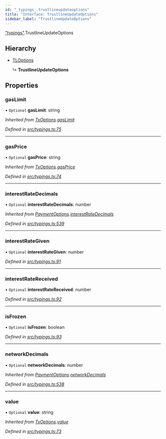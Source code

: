 ```yaml
---
id: "_typings_.trustlineupdateoptions"
title: "Interface: TrustlineUpdateOptions"
sidebar_label: "TrustlineUpdateOptions"
---
```


["typings"](../modules/_typings_.md).TrustlineUpdateOptions

## Hierarchy

* [TLOptions](../modules/_typings_.md#tloptions)

  ↳ **TrustlineUpdateOptions**

## Properties

### gasLimit

• `Optional` **gasLimit**: string

*Inherited from [TxOptions](_typings_.txoptions.md).[gasLimit](_typings_.txoptions.md#gaslimit)*

*Defined in [src/typings.ts:75](https://github.com/trustlines-protocol/clientlib/blob/4830efe/src/typings.ts#L75)*

___

### gasPrice

• `Optional` **gasPrice**: string

*Inherited from [TxOptions](_typings_.txoptions.md).[gasPrice](_typings_.txoptions.md#gasprice)*

*Defined in [src/typings.ts:74](https://github.com/trustlines-protocol/clientlib/blob/4830efe/src/typings.ts#L74)*

___

### interestRateDecimals

• `Optional` **interestRateDecimals**: number

*Inherited from [PaymentOptions](_typings_.paymentoptions.md).[interestRateDecimals](_typings_.paymentoptions.md#interestratedecimals)*

*Defined in [src/typings.ts:539](https://github.com/trustlines-protocol/clientlib/blob/4830efe/src/typings.ts#L539)*

___

### interestRateGiven

• `Optional` **interestRateGiven**: number

*Defined in [src/typings.ts:91](https://github.com/trustlines-protocol/clientlib/blob/4830efe/src/typings.ts#L91)*

___

### interestRateReceived

• `Optional` **interestRateReceived**: number

*Defined in [src/typings.ts:92](https://github.com/trustlines-protocol/clientlib/blob/4830efe/src/typings.ts#L92)*

___

### isFrozen

• `Optional` **isFrozen**: boolean

*Defined in [src/typings.ts:93](https://github.com/trustlines-protocol/clientlib/blob/4830efe/src/typings.ts#L93)*

___

### networkDecimals

• `Optional` **networkDecimals**: number

*Inherited from [PaymentOptions](_typings_.paymentoptions.md).[networkDecimals](_typings_.paymentoptions.md#networkdecimals)*

*Defined in [src/typings.ts:538](https://github.com/trustlines-protocol/clientlib/blob/4830efe/src/typings.ts#L538)*

___

### value

• `Optional` **value**: string

*Inherited from [TxOptions](_typings_.txoptions.md).[value](_typings_.txoptions.md#value)*

*Defined in [src/typings.ts:73](https://github.com/trustlines-protocol/clientlib/blob/4830efe/src/typings.ts#L73)*
